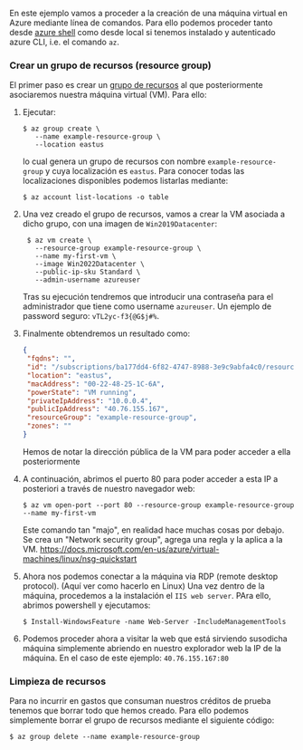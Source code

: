 En este ejemplo vamos a proceder a la creación de una máquina virtual
en Azure mediante línea de comandos. Para ello podemos proceder tanto desde
[azure shell](https://shell.azure.com/bash) como desde local si tenemos 
instalado y autenticado azure CLI, i.e. el comando `az`.

### Crear un grupo de recursos (resource group)

El primer paso es crear un [grupo de recursos](https://docs.microsoft.com/es-es/azure/azure-resource-manager/management/manage-resource-groups-portal) al 
que posteriormente asociaremos nuestra máquina virtual (VM). 
Para ello:

1. Ejecutar: 
   ```shell
   $ az group create \
      --name example-resource-group \
      --location eastus
   ```
   lo cual genera un grupo de recursos con nombre `example-resource-group` y
   cuya localización es `eastus`. Para conocer todas las localizaciones disponibles 
   podemos listarlas mediante:

   ````shell
   $ az account list-locations -o table
   ````

2. Una vez creado el grupo de recursos, vamos a crear la VM asociada a dicho 
   grupo, con una imagen de `Win2019Datacenter`:
   ```shell
    $ az vm create \
      --resource-group example-resource-group \
      --name my-first-vm \
      --image Win2022Datacenter \
      --public-ip-sku Standard \
      --admin-username azureuser
   ```
   Tras su ejecución tendremos que introducir una contraseña para el administrador 
   que tiene como username `azureuser`. Un ejemplo de password seguro: `vTL2yc-f3{@G$j#%`.
   
3. Finalmente obtendremos un resultado como:
   ```json
   {
    "fqdns": "",
    "id": "/subscriptions/ba177dd4-6f82-4747-8988-3e9c9abfa4c0/resourceGroups/example-resource-group/providers/Microsoft.Compute/virtualMachines/my-first-vm",
    "location": "eastus",
    "macAddress": "00-22-48-25-1C-6A",
    "powerState": "VM running",
    "privateIpAddress": "10.0.0.4",
    "publicIpAddress": "40.76.155.167",
    "resourceGroup": "example-resource-group",
    "zones": ""
   }
   ```
   Hemos de notar la dirección pública de la VM para poder acceder a ella posteriormente

4. A continuación, abrimos el puerto 80 para poder acceder a esta IP a posteriori a través de nuestro
   navegador web:
   ```shell
   $ az vm open-port --port 80 --resource-group example-resource-group --name my-first-vm
   ```
   
   Este comando tan "majo", en realidad hace muchas cosas por debajo. Se crea un "Network security group", agrega una regla y la aplica a la VM.
   https://docs.microsoft.com/en-us/azure/virtual-machines/linux/nsg-quickstart
   
5. Ahora nos podemos conectar a la máquina via RDP (remote desktop protocol). (Aquí ver como hacerlo en Linux)
   Una vez dentro de la máquina, procedemos a la instalación el `IIS web server`. 
   PAra ello, abrimos powershell y ejecutamos:
   
   ```shell
   $ Install-WindowsFeature -name Web-Server -IncludeManagementTools
   ```

6. Podemos proceder ahora a visitar la web que está sirviendo susodicha máquina
   simplemente abriendo en nuestro explorador web la IP de la máquina. 
   En el caso de este ejemplo: `40.76.155.167:80`
   
### Limpieza de recursos

Para no incurrir en gastos que consuman nuestros créditos de prueba tenemos que borrar
todo que hemos creado. Para ello podemos simplemente borrar el grupo de recursos mediante 
el siguiente código:

```shell
$ az group delete --name example-resource-group
```

